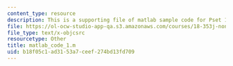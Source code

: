 ```yaml
---
content_type: resource
description: This is a supporting file of matlab sample code for Pset 1.
file: https://ol-ocw-studio-app-qa.s3.amazonaws.com/courses/18-353j-nonlinear-dynamics-i-chaos-fall-2012/b18f05c1ad3153a7ceef274bd13fd709_matlab_code_1.m
file_type: text/x-objcsrc
resourcetype: Other
title: matlab_code_1.m
uid: b18f05c1-ad31-53a7-ceef-274bd13fd709
---
```

